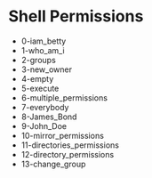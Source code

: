 # Shell Permissions
- 0-iam_betty
- 1-who_am_i
- 2-groups
- 3-new_owner
- 4-empty
- 5-execute 
- 6-multiple_permissions
- 7-everybody
- 8-James_Bond
- 9-John_Doe
- 10-mirror_permissions
- 11-directories_permissions
- 12-directory_permissions
- 13-change_group

